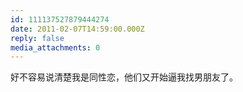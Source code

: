 ```yaml
---
id: 111137527879444274
date: 2011-02-07T14:59:00.000Z
reply: false
media_attachments: 0
---
```


好不容易说清楚我是同性恋，他们又开始逼我找男朋友了。 ​​​​

